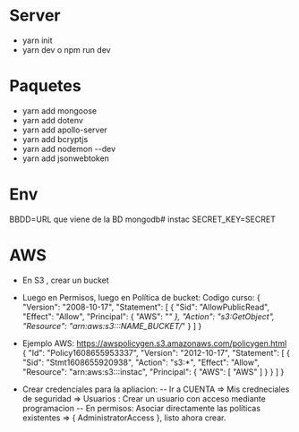 # Server
- yarn init
- yarn dev o npm run dev


# Paquetes

- yarn add mongoose
- yarn add dotenv
- yarn add apollo-server
- yarn add bcryptjs
- yarn add nodemon --dev
- yarn add jsonwebtoken


# Env
BBDD=URL que viene de la BD mongodb# instac
SECRET_KEY=SECRET

# AWS
 - En S3 , crear un bucket
 - Luego en Permisos, luego en Política de bucket:
 Codigo curso:
 {
     "Version": "2008-10-17",
     "Statement": [
         {
             "Sid": "AllowPublicRead",
             "Effect": "Allow",
             "Principal": {
                 "AWS": "*"
             },
             "Action": "s3:GetObject",
             "Resource": "arn:aws:s3:::NAME_BUCKET/*"
         }
     ]
 }
 - Ejemplo AWS: https://awspolicygen.s3.amazonaws.com/policygen.html
    {
    "Id": "Policy1608655953337",
    "Version": "2012-10-17",
    "Statement": [
        {
        "Sid": "Stmt1608655920938",
        "Action": "s3:*",
        "Effect": "Allow",
        "Resource": "arn:aws:s3:::instac",
        "Principal": {
            "AWS": [
            "AWS"
            ]
        }
        }
    ]
    }

 - Crear credenciales para la apliacion:
    -- Ir a CUENTA => Mis credneciales de seguridad => Usuarios : Crear un usuario con acceso mediante programacion
    -- En permisos: Asociar directamente las políticas existentes => { AdministratorAccess  }, listo ahora crear.